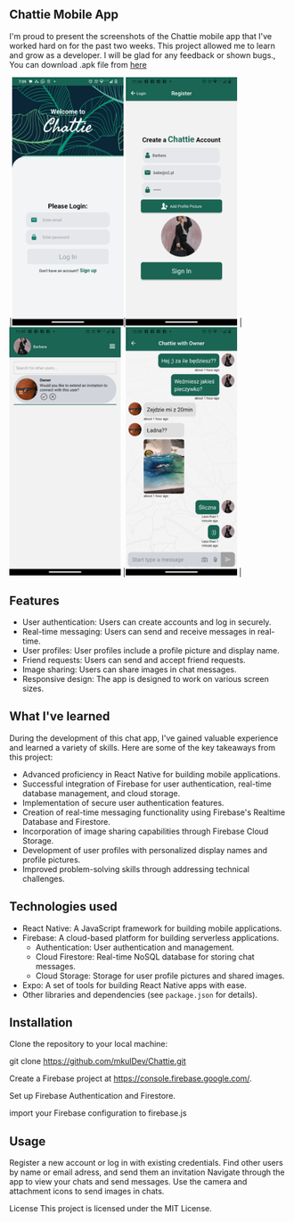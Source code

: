  ## Chattie Mobile App
 I'm proud to present the screenshots of the Chattie mobile app that I've worked hard on for the past two weeks. This project allowed me to learn and grow as a developer.
I will be glad for any feedback or shown bugs., You can download .apk file from [here](https://drive.google.com/file/d/1XnASbKWUKihly-tJO6cSBi-8PF9j2hZy/view?usp=sharing)

|<img src=/src/assets/screen4.png width=200px>|<img src=/src/assets/screen1.png width=200px> |<img src=/src/assets/screen2.png width=200px> |<img src=/src/assets/screen3.png width=200px> |

## Features

- User authentication: Users can create accounts and log in securely.
- Real-time messaging: Users can send and receive messages in real-time.
- User profiles: User profiles include a profile picture and display name.
- Friend requests: Users can send and accept friend requests.
- Image sharing: Users can share images in chat messages.
- Responsive design: The app is designed to work on various screen sizes.


## What I've learned
During the development of this chat app, I've gained valuable experience and learned a variety of skills. Here are some of the key takeaways from this project:
- Advanced proficiency in React Native for building mobile applications.
- Successful integration of Firebase for user authentication, real-time database management, and cloud storage.
- Implementation of secure user authentication features.
- Creation of real-time messaging functionality using Firebase's Realtime Database and Firestore.
- Incorporation of image sharing capabilities through Firebase Cloud Storage.
- Development of user profiles with personalized display names and profile pictures.
- Improved problem-solving skills through addressing technical challenges.



## Technologies used

- React Native: A JavaScript framework for building mobile applications.
- Firebase: A cloud-based platform for building serverless applications.
  - Authentication: User authentication and management.
  - Cloud Firestore: Real-time NoSQL database for storing chat messages.
  - Cloud Storage: Storage for user profile pictures and shared images.
- Expo: A set of tools for building React Native apps with ease.
- Other libraries and dependencies (see `package.json` for details).

## Installation

 Clone the repository to your local machine:
 
 git clone https://github.com/mkulDev/Chattie.git

Create a Firebase project at https://console.firebase.google.com/.

Set up Firebase Authentication and Firestore.

import your Firebase configuration to firebase.js

## Usage
Register a new account or log in with existing credentials.
Find other users by name or email adress, and send them an invitation
Navigate through the app to view your chats and send messages.
Use the camera and attachment icons to send images in chats.


License
This project is licensed under the MIT License.
